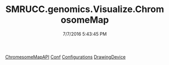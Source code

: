 ﻿---
title: SMRUCC.genomics.Visualize.ChromosomeMap
date: 7/7/2016 5:43:45 PM
---

[ChromesomeMapAPI](T-SMRUCC.genomics.Visualize.ChromosomeMap.ChromesomeMapAPI.html)
[Conf](T-SMRUCC.genomics.Visualize.ChromosomeMap.Conf.html)
[Configurations](T-SMRUCC.genomics.Visualize.ChromosomeMap.Configurations.html)
[DrawingDevice](T-SMRUCC.genomics.Visualize.ChromosomeMap.DrawingDevice.html)
